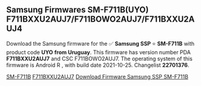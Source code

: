 <h2>Samsung Firmwares SM-F711B(UYO) F711BXXU2AUJ7/F711BOWO2AUJ7/F711BXXU2AUJ4</h2>
Download the Samsung firmware for the ✅ <strong>Samsung SSP </strong> ⭐ <strong>SM-F711B</strong> with product code <strong>UYO</strong> <strong> from Uruguay</strong>. This firmware has version number PDA <strong>F711BXXU2AUJ7</strong> and CSC F711BOWO2AUJ7. The operating system of this firmware is Android R , with build date 2021-10-25. Changelist <strong>22701376</strong>.


[SM-F711B](https://samfirm.shop/samsung/model/SM-F711B)
[F711BXXU2AUJ7](https://samfirm.shop/samsung/pda/F711BXXU2AUJ7)
[Download Firmware Samsung SSP SM-F711B](https://samfirm.shop/samsung/firmware/468156)
